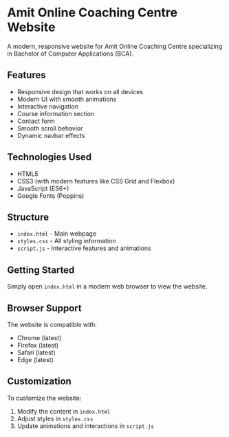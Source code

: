 # Amit Online Coaching Centre Website

A modern, responsive website for Amit Online Coaching Centre specializing in Bachelor of Computer Applications (BCA).

## Features

- Responsive design that works on all devices
- Modern UI with smooth animations
- Interactive navigation
- Course information section
- Contact form
- Smooth scroll behavior
- Dynamic navbar effects

## Technologies Used

- HTML5
- CSS3 (with modern features like CSS Grid and Flexbox)
- JavaScript (ES6+)
- Google Fonts (Poppins)

## Structure

- `index.html` - Main webpage
- `styles.css` - All styling information
- `script.js` - Interactive features and animations

## Getting Started

Simply open `index.html` in a modern web browser to view the website.

## Browser Support

The website is compatible with:
- Chrome (latest)
- Firefox (latest)
- Safari (latest)
- Edge (latest)

## Customization

To customize the website:
1. Modify the content in `index.html`
2. Adjust styles in `styles.css`
3. Update animations and interactions in `script.js`
